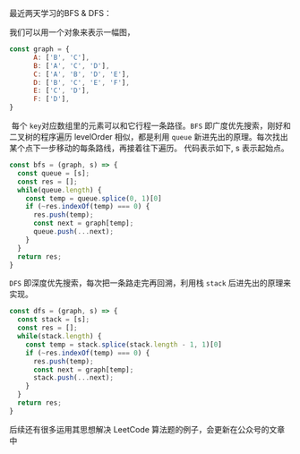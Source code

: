 最近两天学习的BFS & DFS：

我们可以用一个对象来表示一幅图， 

```javascript
const graph = {
      A: ['B', 'C'],
      B: ['A', 'C', 'D'],
      C: ['A', 'B', 'D', 'E'],
      D: ['B', 'C', 'E', 'F'],
      E: ['C', 'D'],
      F: ['D'],
}
```


 每个 `key`对应数组里的元素可以和它行程一条路径。`BFS` 即广度优先搜索，刚好和二叉树的程序遍历 levelOrder 相似，都是利用 `queue` 新进先出的原理。每次找出某个点下一步移动的每条路线，再接着往下遍历。 代码表示如下, s 表示起始点。 

```javascript
const bfs = (graph, s) => {
  const queue = [s];
  const res = [];
  while(queue.length) {
    const temp = queue.splice(0, 1)[0]
    if (~res.indexOf(temp) === 0) {
      res.push(temp); 
      const next = graph[temp];
      queue.push(...next);
    }
  }
  return res;
}
```



`DFS` 即深度优先搜索，每次把一条路走完再回溯，利用栈 `stack` 后进先出的原理来实现。 

```javascript
const dfs = (graph, s) => {
  const stack = [s];
  const res = [];
  while(stack.length) {
    const temp = stack.splice(stack.length - 1, 1)[0]
    if (~res.indexOf(temp) === 0) {
      res.push(temp);
      const next = graph[temp];
      stack.push(...next);
    }
  }
  return res;
}
```

后续还有很多运用其思想解决 LeetCode 算法题的例子，会更新在公众号的文章中